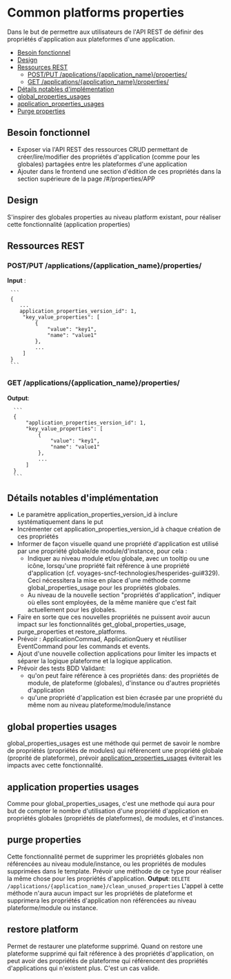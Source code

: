 # Common platforms properties

Dans le but de permettre aux utilisateurs de l'API REST de définir des propriétés d'application aux plateformes d'une application.

<!-- toc -->
- [Besoin fonctionnel](#besoin-fonctionnel)
- [Design](#design)
- [Ressources REST](#ressources-rest)
    * [POST/PUT /applications/{application_name}/properties/](#postput-applicationsapplication_nameproperties)
    * [GET /applications/{application_name}/properties/](#get-applicationsapplication_nameproperties)
- [Détails notables d'implémentation](#détails-notables-d'implémentation)
- [global_properties_usages](#global-properties-usages)
- [application_properties_usages](#application-properties-usages)
- [Purge properties](#purge-properties)

<!-- tocstop -->

## Besoin fonctionnel

- Exposer via l'API REST des ressources CRUD permettant de créer/lire/modifier des propriétés d'application 
(comme pour les globales) partagées entre les plateformes d'une application
- Ajouter dans le frontend une section d'édition de ces propriétés dans la section supérieure de la page /#/properties/APP

## Design 

S'inspirer des globales properties au niveau platform existant, pour réaliser cette fonctionnalité (application properties)

## Ressources REST
### POST/PUT /applications/{application_name}/properties/
**Input** :
     
     ```
     {
        ...
        application_properties_version_id": 1,
         "key_value_properties": [
             {
                 "value": "key1",
                 "name": "value1"
             },
             ...    
         ]
     }
     ```
 ### GET /applications/{application_name}/properties/
 **Output**:
 
      ```
      {
          "application_properties_version_id": 1,
          "key_value_properties": [
              {
                  "value": "key1",
                  "name": "value1"
              },
              ...    
          ]
      }
      ```
  ## Détails notables d'implémentation
   - Le paramètre application_properties_version_id à inclure systématiquement dans le put
   - Incrémenter cet application_properties_version_id à chaque création de ces propriétés
   - Informer de façon visuelle quand une propriété d'application est utilisé par une propriété 
     globale/de module/d'instance, pour cela :
     * Indiquer au niveau module et/ou globale, avec un tooltip ou une icône, lorsqu'une propriété fait référence à une 
     propriété d'application  (cf. voyages-sncf-technologies/hesperides-gui#329). Ceci nécessitera la mise en place d'une 
     méthode comme global_properties_usage pour les propriétés globales.
     * Au niveau de la nouvelle section "propriétés d'application", indiquer où elles sont employées, de la même manière
      que c'est fait actuellement pour les globales.
   - Faire en sorte que ces nouvelles propriétés ne puissent avoir aucun impact sur les fonctionnalités 
   get_global_properties_usage, purge_properties et restore_platforms.
   - Prévoir : ApplicationCommad, ApplicationQuery et réutiliser EventCommand pour les commands et events.
   - Ajout d'une nouvelle collection applications pour limiter les impacts et séparer la logique plateforme et la 
   logique application.
   - Prévoir des tests BDD Validant:
     * qu'on peut faire référence à ces propriétés dans: des propriétés de module, de plateforme (globales), 
     d'instance ou d'autres propriétés d'application
     * qu'une propriété d'application est bien écrasée par une propriété du même nom au niveau plateforme/module/instance  
    
 ## global properties usages
   global_properties_usages est une méthode qui permet de savoir le nombre de propriétés (propriétés de modules) qui 
   référencent une propriété globale (proprité de plateforme), 
   prévoir [application_properties_usages](#application-properties-usages) éviterait les impacts avec cette fonctionnalité.
 
 ## application properties usages
   Comme pour global_properties_usages, c'est une methode qui aura pour but de compter le nombre d'utilisation d'une 
   propriété d'application en propriétés globales (propriétés de plateformes), de modules, et d'instances.
 
 ## purge properties
   Cette fonctionnalité permet de supprimer les propriétés globales non référencées 
   au niveau module/instance, ou les propriétés de modules supprimées dans le template. 
   Prévoir une méthode de ce type pour réaliser la même chose pour les propriétés d'application. 
   **Output**: 
        ```
        DELETE /applications/{application_name}/clean_unused_properties
        ```
  L'appel à cette méthode n'aura aucun impact sur les propriétés de plateforme et supprimera
   les propriétés d'application non référencées au niveau plateforme/module ou instance.
   
 ## restore platform
   Permet de restaurer une plateforme supprimé.
   Quand on restore une plateforme supprimé qui fait référence à des 
   propriétés d'application, on peut avoir des propriétés de plateforme
   qui référencent des propriétés d'applications qui n'existent plus. C'est un cas valide.
    